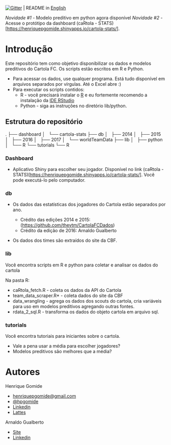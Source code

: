 [![Gitter](https://img.shields.io/gitter/room/nwjs/nw.js.svg)](https://gitter.im/caRtola-R/Lobby?utm_source=share-link&utm_medium=link&utm_campaign=share-link) | README in [English](https://github.com/henriquepgomide/caRtola/blob/master/README.en.md)

*Novidade #1* - Modelo preditivo em python agora disponível
*Novidade #2* - Acesse o protótipo da dashboard (caRtola - STATS)[https://henriquepgomide.shinyapps.io/cartola-stats/]. 

# Introdução

Este repositório tem como objetivo disponibilizar os dados e modelos preditivos do Cartola FC. Os scripts estão escritos em R e Python.

* Para acessar os dados, use qualquer programa. Está tudo disponível em arquivos separados por vírgulas. Até o Excel abre :)
* Para executar os scripts contidos:
  * R -  você precisará instalar o [R](https://www.r-project.org/) e eu fortemente recomendo a instalação da [IDE RStudio](https://www.rstudio.com/products/rstudio/download/)
  * Python - siga as instruções no diretório lib/python. 


## Estrutura do repositório

<!-- language: lang-none -->
.
├── dashboard
│   └── cartola-stats
├── db
│   ├── 2014
│   ├── 2015
│   ├── 2016
│   ├── 2017
│   └── worldTeamData
├── lib
│   ├── python
│   └── R
└── tutorials
    └── R


### Dashboard

* Aplicativo Shiny para escolher seu jogador. Disponível no link (caRtola - STATS)[https://henriquepgomide.shinyapps.io/cartola-stats/]. Você pode executá-lo pelo computador. 


### db

* Os dados das estatísticas dos jogadores do Cartola estão separados por ano.
  * Crédito das edições 2014 e 2015: (https://github.com/thevtm/CartolaFCDados)
  * Crédito da edição de 2016: Arnaldo Gualberto

* Os dados dos times são extraídos do site da CBF.


### lib

Você encontra scripts em R e python para coletar e analisar os dados do cartola

Na pasta R:

  * caRtola_fetch.R - coleta os dados da API do Cartola
  * team_data_scraper.R* - coleta dados do site da CBF 
  * data_wrangling - agrega os dados dos scouts do cartola, cria variáveis para uso em modelos preditivos agregando outras fontes.
  * rdata_2_sql.R - transforma os dados do objeto cartola em arquivo sql.

### tutorials

Você encontra tutoriais para iniciantes sobre o cartola.

  *  Vale a pena usar a média para escolher jogadores?
  *  Modelos preditivos são melhores que a média?



# Autores

Henrique Gomide
 * henriquepgomide@gmail.com
 * [@hpgomide](https://twitter.com/hpgomide)
 * [Linkedin](https://www.linkedin.com/in/hpgomide/)
 * [Lattes](http://lattes.cnpq.br/6230665865154742)

Arnaldo Gualberto
 * [Site](http://arnaldogualberto.com) 
 * [Linkedin](https://www.linkedin.com/in/arnaldo-gualberto-95717939/?ppe=1)

